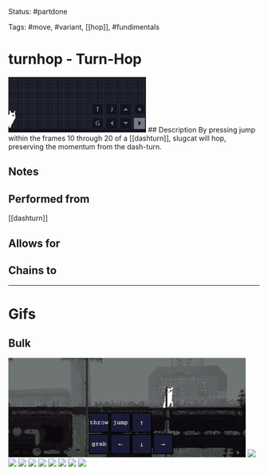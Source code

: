 Status: #partdone

Tags: #move, #variant, [[hop]], #fundimentals

# turnhop - Turn-Hop
<img src=https://raw.githubusercontent.com/LauraHannah44/Rain-World-Movement/main/Files/turnhop_header.gif>
## Description
By pressing jump within the frames 10 through 20 of a [[dashturn]], slugcat will hop, preserving the momentum from the dash-turn.

## Notes


## Performed from
[[dashturn]]

## Allows for


## Chains to


___
# Gifs
## Bulk
<img src=https://raw.githubusercontent.com/LauraHannah44/Rain-World-Movement/main/Files/turnhop_0.gif>
<img src=https://raw.githubusercontent.com/LauraHannah44/Rain-World-Movement/main/Files/turnhop_1.gif>
<img src=https://raw.githubusercontent.com/LauraHannah44/Rain-World-Movement/main/Files/turnhop_2.gif>
<img src=https://raw.githubusercontent.com/LauraHannah44/Rain-World-Movement/main/Files/turnhop_3.gif>
<img src=https://raw.githubusercontent.com/LauraHannah44/Rain-World-Movement/main/Files/turnhop_4.gif>
<img src=https://raw.githubusercontent.com/LauraHannah44/Rain-World-Movement/main/Files/turnhop_5.gif>
<img src=https://raw.githubusercontent.com/LauraHannah44/Rain-World-Movement/main/Files/turnhop_6.gif>
<img src=https://raw.githubusercontent.com/LauraHannah44/Rain-World-Movement/main/Files/turnhop_7.gif>
<img src=https://raw.githubusercontent.com/LauraHannah44/Rain-World-Movement/main/Files/turnhop_8.gif>
<img src=https://raw.githubusercontent.com/LauraHannah44/Rain-World-Movement/main/Files/turnhop_9.gif>